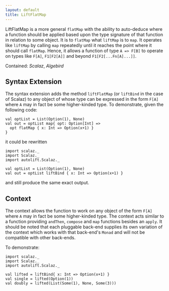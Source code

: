 ```yaml
---
layout: default
title: LiftFlatMap
---
```


LiftFlatMap is a more general `flatMap` with the ability to auto-deduce where a function should be applied based upon the type signature of that function in relation to some object. It is to `flatMap` what `liftMap` is to `map`. It operates like `liftMap` by calling `map` repeatedly until it reaches the point where it should call `flatMap`. Hence, it allows a function of type `A => F[B]` to operate on types like `F[A]`, `F1[F2[A]]` and beyond `F1[F2[...Fn[A]...]]`.

Contained: *Scalaz*, *Algebird*

## Syntax Extension

The syntax extension adds the method `liftFlatMap` (or `liftBind` in the case of Scalaz) to any object of whose type can be expressed in the form `F[A]` where `A` may in fact be some higher-kinded type. To demonstrate, given the following code:

```tut
val optList = List(Option(1), None)
val out = optList map{ opt: Option[Int] =>
  opt flatMap { x: Int => Option(x+1) }
}
```

it could be rewritten

```tut
import scalaz._
import Scalaz._
import autolift.Scalaz._

val optList = List(Option(1), None)
val out = optList liftBind { x: Int => Option(x+1) }
```

and still produce the same exact output.

## Context

The context allows the function to work on any object of the form `F[A]` where `A` may in fact be some higher-kinded type. The context acts similar to a function providing `andThen`, `compose` and `map` functions besides an `apply`. It should be noted that each pluggable back-end supplies its own variation of the context which works with that back-end's `Monad` and will not be compatible with other back-ends.

To demonstrate:

```tut
import scalaz._
import Scalaz._
import autolift.Scalaz._

val lifted = liftBind{ x: Int => Option(x+1) }
val single = lifted(Option(1))
val doubly = lifted(List(Some(1), None, Some(3)))
```